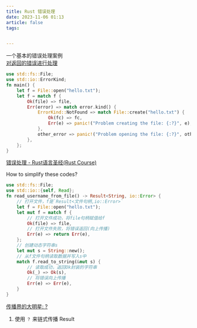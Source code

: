 ```yaml
---
title: Rust 错误处理
date: 2023-11-06 01:13
article: false
tags: 


---
```


一个基本的错误处理案例  
[对返回的错误进行处理](https://course.rs/basic/result-error/result.html#%E5%AF%B9%E8%BF%94%E5%9B%9E%E7%9A%84%E9%94%99%E8%AF%AF%E8%BF%9B%E8%A1%8C%E5%A4%84%E7%90%86)
```rust
use std::fs::File;
use std::io::ErrorKind;
fn main() {
    let f = File::open("hello.txt");
    let f = match f {
        Ok(file) => file,
        Err(error) => match error.kind() {
            ErrorKind::NotFound => match File::create("hello.txt") {
                Ok(fc) => fc,
                Err(e) => panic!("Problem creating the file: {:?}", e),
            },
            other_error => panic!("Problem opening the file: {:?}", other_error),
        },
    };
}
```
  
[错误处理 - Rust语言圣经(Rust Course)](https://course.rs/advance/errors.html)  


How to simplify these codes?
```rust
use std::fs::File;
use std::io::{self, Read};
fn read_username_from_file() -> Result<String, io::Error> {
    // 打开文件，f是`Result<文件句柄,io::Error>`
    let f = File::open("hello.txt");
    let mut f = match f {
        // 打开文件成功，将file句柄赋值给f
        Ok(file) => file,
        // 打开文件失败，将错误返回(向上传播)
        Err(e) => return Err(e),
    };
    // 创建动态字符串s
    let mut s = String::new();
    // 从f文件句柄读取数据并写入s中
    match f.read_to_string(&mut s) {
        // 读取成功，返回Ok封装的字符串
        Ok(_) => Ok(s),
        // 将错误向上传播
        Err(e) => Err(e),
    }
}
```
  
 [传播界的大明星: ?](https://course.rs/basic/result-error/result.html#%E4%BC%A0%E6%92%AD%E7%95%8C%E7%9A%84%E5%A4%A7%E6%98%8E%E6%98%9F-)
 1. 使用 `？` 来链式传播 Result  

